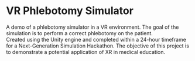 # VR Phlebotomy Simulator
A demo of a phlebotomy simulator in a VR environment. The goal of the simulation is to perform a correct phlebotomy on the patient. 
<br />
Created using the Unity engine and completed within a 24-hour timeframe for a Next-Generation Simulation Hackathon. The objective of this project is to demonstrate a potential application of XR in medical education.
